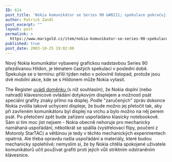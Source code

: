 ```yaml
---
ID: 614
post_title: 'Nokia komunikátor se Series 90 &#8211; spekulace pokračují'
author: Patrick Zandl
post_excerpt: ""
layout: post
permalink: >
  https://www.marigold.cz/item/nokia-komunikator-se-series-90-spekulace-pokracuji
published: true
post_date: 2003-10-25 19:02:00
---
```

<P>Nový Nokia komunikátor vybavený grafickou nadstavbou Series 90 přezdívanou Hildon, je tématem častých spekulací v poslední době. Spekuluje se o termínu: příší týden nebo v polovině listopad, protože jsou dvě mobilní akce, kde se s Hildonem může Nokia vytasit. </P>
<P>The Register <A href="http://www.theregister.co.uk/content/68/33568.html" target=_blank>uvádí doměnku </A>(s níž souhlasím), že Nokia doplní (nebo nahradí) klávesnicové ovládání dotykovým displejem a možností psát speciální grafity znaky přímo na displej. Podle "zaručených" zpráv dokonce Nokia zvolila takové uchycení displeje, že bude možno jej přetočit tak, aby při zavřeném komunikátoru byl displej na vrchu a bylo možno na něj perem psát. Po přetočení zpět bude zařízení uspořádáno klasicky notebookově. Sám si tím moc jist nejsem - Nokia obecně nehoruje pro mechanicky namáhaná uspořádání, několikrát se spálila (vystřelovací flipy, poučení z Motoroly StarTAC) a většinou je tedy v těchto mechanických experimentech opatrná. Ale třeba opravdu našla uspořádání a materiály, které budou mechanicky spolehlivé; nemyslím si, že by Nokia chtěla spokojené uživatele komunikátorů učit používat grafiti proti jejich vůli striktním odstraněním klávesnice.</P>